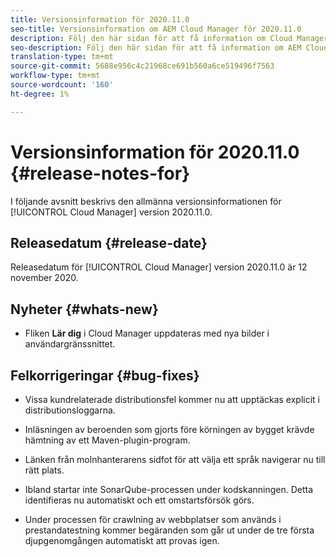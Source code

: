 ```yaml
---
title: Versionsinformation för 2020.11.0
seo-title: Versionsinformation om AEM Cloud Manager för 2020.11.0
description: Följ den här sidan för att få information om Cloud Manager version 2020.11.0
seo-description: Följ den här sidan för att få information om AEM Cloud Manager version 2020.11.0
translation-type: tm+mt
source-git-commit: 5688e956c4c21968ce691b560a6ce519496f7563
workflow-type: tm+mt
source-wordcount: '160'
ht-degree: 1%

---
```


# Versionsinformation för 2020.11.0 {#release-notes-for}

I följande avsnitt beskrivs den allmänna versionsinformationen för [!UICONTROL Cloud Manager] version 2020.11.0.

## Releasedatum {#release-date}

Releasedatum för [!UICONTROL Cloud Manager] version 2020.11.0 är 12 november 2020.

## Nyheter {#whats-new}

* Fliken **Lär dig** i Cloud Manager uppdateras med nya bilder i användargränssnittet.

## Felkorrigeringar {#bug-fixes}

* Vissa kundrelaterade distributionsfel kommer nu att upptäckas explicit i distributionsloggarna.

* Inläsningen av beroenden som gjorts före körningen av bygget krävde hämtning av ett Maven-plugin-program.

* Länken från molnhanterarens sidfot för att välja ett språk navigerar nu till rätt plats.

* Ibland startar inte SonarQube-processen under kodskanningen. Detta identifieras nu automatiskt och ett omstartsförsök görs.

* Under processen för crawlning av webbplatser som används i prestandatestning kommer begäranden som går ut under de tre första djupgenomgången automatiskt att provas igen.